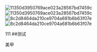 
![11350d3950769ace023a28567bd7459c](https://github.com/user-attachments/assets/9a4e47eb-bd07-47c8-9c6b-81c1044a6148)
![11350d3950769ace023a28567bd7459c](https://github.com/user-attachments/assets/9a4e47eb-bd07-47c8-9c6b-81c1044a6148)
![8c2d8464da210ce9704a681b6b63f07e](https://github.com/user-attachments/assets/3ce1a560-50f9-4dd3-8294-9c52638e33fc)
![8c2d8464da210ce9704a681b6b63f07e](https://github.com/user-attachments/assets/3ce1a560-50f9-4dd3-8294-9c52638e33fc)


111
##测试


美甲
